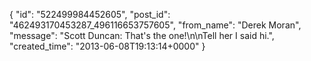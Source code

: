  {
   "id": "522499984452605",
   "post_id": "462493170453287_496116653757605",
   "from_name": "Derek Moran",
   "message": "Scott Duncan: That's the one!\n\nTell her I said hi.",
   "created_time": "2013-06-08T19:13:14+0000"
 }
